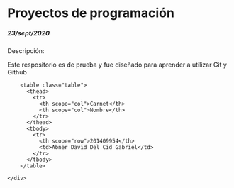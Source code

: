 <!DOCTYPE html>
<html lang="es">
<head>
	<meta charset="UTF-8">
	<meta name="viewport" content="width=device-width, initial-scale=1.0">
	<link rel="stylesheet" href="https://stackpath.bootstrapcdn.com/bootstrap/4.5.2/css/bootstrap.min.css" integrity="sha384-JcKb8q3iqJ61gNV9KGb8thSsNjpSL0n8PARn9HuZOnIxN0hoP+VmmDGMN5t9UJ0Z" crossorigin="anonymous">
</head>
<body>
	<div class="container">
		<div class="text-center">
			<h1>Proyectos de programación</h1>
			<h5>23/sept/2020</h5>	
		</div>
		<p>Descripción: </p>	
		<p>Este respositorio es de prueba y fue diseñado para aprender a utilizar Git y Github</p>
		
		<table class="table">
		  <thead>
		    <tr>
		      <th scope="col">Carnet</th>
		      <th scope="col">Nombre</th>
		    </tr>
		  </thead>
		  <tbody>
		    <tr>
		      <th scope="row">201409954</th>
		      <td>Abner David Del Cid Gabriel</td>
		    </tr>
		  </tbody>
		</table>

	</div>

</body>
</html>